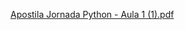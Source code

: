 [Apostila Jornada Python - Aula 1 (1).pdf](https://github.com/oLeonardo-R/Projetos-Individuais/files/15253271/Apostila.Jornada.Python.-.Aula.1.1.pdf)
